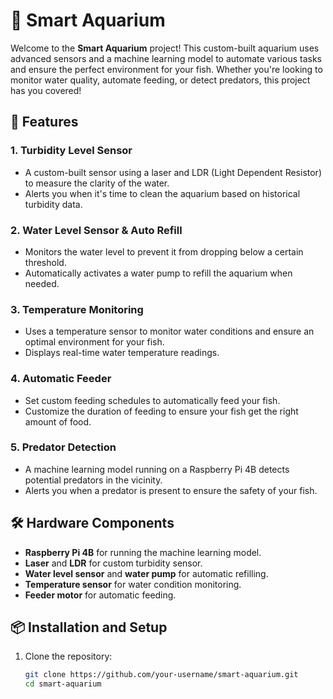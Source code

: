 # 🐠 Smart Aquarium

Welcome to the **Smart Aquarium** project! This custom-built aquarium uses advanced sensors and a machine learning model to automate various tasks and ensure the perfect environment for your fish. Whether you're looking to monitor water quality, automate feeding, or detect predators, this project has you covered!

## 🌟 Features

### 1. **Turbidity Level Sensor**
   - A custom-built sensor using a laser and LDR (Light Dependent Resistor) to measure the clarity of the water.
   - Alerts you when it's time to clean the aquarium based on historical turbidity data.

### 2. **Water Level Sensor & Auto Refill**
   - Monitors the water level to prevent it from dropping below a certain threshold.
   - Automatically activates a water pump to refill the aquarium when needed.

### 3. **Temperature Monitoring**
   - Uses a temperature sensor to monitor water conditions and ensure an optimal environment for your fish.
   - Displays real-time water temperature readings.

### 4. **Automatic Feeder**
   - Set custom feeding schedules to automatically feed your fish.
   - Customize the duration of feeding to ensure your fish get the right amount of food.

### 5. **Predator Detection**
   - A machine learning model running on a Raspberry Pi 4B detects potential predators in the vicinity.
   - Alerts you when a predator is present to ensure the safety of your fish.

## 🛠️ Hardware Components
- **Raspberry Pi 4B** for running the machine learning model.
- **Laser** and **LDR** for custom turbidity sensor.
- **Water level sensor** and **water pump** for automatic refilling.
- **Temperature sensor** for water condition monitoring.
- **Feeder motor** for automatic feeding.

## 📦 Installation and Setup

1. Clone the repository:
   ```bash
   git clone https://github.com/your-username/smart-aquarium.git
   cd smart-aquarium
